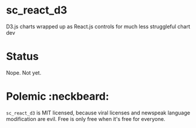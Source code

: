 sc_react_d3
===========

D3.js charts wrapped up as React.js controls for much less struggleful chart dev





Status
======

Nope.  Not yet.





Polemic :neckbeard:
===================

`sc_react_d3` is MIT licensed, because viral licenses and newspeak language modification are evil. Free is only free when it's free for everyone.